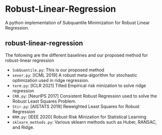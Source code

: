 # Robust-Linear-Regression

A python implementation of Subquantile Minimization for Robust Linear Regression.

## robust-linear-regression
The following are the different baselines and our proposed method for robust-linear regression
- `SubQuantile.py`: This is our proposed method
- `sever.py`: [ICML 2019] A robust meta-algorithm for stochastic optimization used in ridge regression.
- `term.py`: [ICLR 2021] Tilted Empirical risk minization to solve ridge regression
- `CRR.py`: [NeurIPS 2017] Consistent Robust Regression used to solve the Robust Least Squares Problem.
- `Stir.py`: [AISTATS 2019] Reweighted Least Squares for Robust Regression
- `RRM.py`: [IEEE 2020] Robust Risk Minization for Statistical Learning
- `sklearn_methods.py`: Various sklearn methods such as Huber, RANSAC, and Ridge. 
